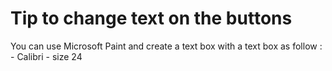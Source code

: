 # Tip to change text on the buttons

You can use Microsoft Paint and create a text box with a text box as follow :
	- Calibri
	- size 24
	
